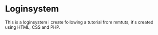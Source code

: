 # Loginsystem
This is a loginsystem i create following a tutorial from mmtuts, it's created using HTML, CSS and PHP.
